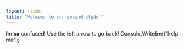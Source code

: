 ```yaml
---
layout: slide
title: "Welcome to our second slide!"
---
```

Im **so** confused!
Use the left arrow to go back!
Console.Writeline("help me");
